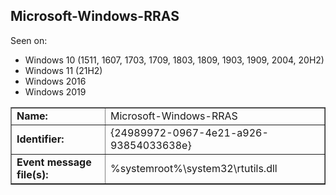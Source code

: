 ## Microsoft-Windows-RRAS

Seen on:
* Windows 10 (1511, 1607, 1703, 1709, 1803, 1809, 1903, 1909, 2004, 20H2)
* Windows 11 (21H2)
* Windows 2016
* Windows 2019

<table border="1" class="docutils">
  <tbody>
    <tr>
      <td><b>Name:</b></td>
      <td>Microsoft-Windows-RRAS</td>
    </tr>
    <tr>
      <td><b>Identifier:</b></td>
      <td>{24989972-0967-4e21-a926-93854033638e}</td>
    </tr>
    <tr>
      <td><b>Event message file(s):</b></td>
      <td>%systemroot%\system32\rtutils.dll</td>
    </tr>
  </tbody>
</table>

&nbsp;

